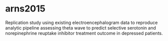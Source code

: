 # arns2015
Replication study using existing electroencephalogram data to reproduce analytic pipeline assessing theta wave to predict selective serotonin and norepinephrine reuptake inhibitor treatment outcome in depressed patients.
